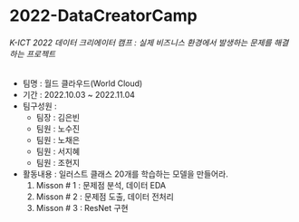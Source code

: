 # 2022-DataCreatorCamp
###### K-ICT 2022 데이터 크리에이터 캠프 : 실제 비즈니스 환경에서 발생하는 문제를 해결하는 프로젝트

+ 팀명 : 월드 클라우드(World Cloud) 
+ 기간 : 2022.10.03 ~ 2022.11.04
+ 팀구성원 : 
    + 팀장 : 김은빈 
    + 팀원 : 노수진
    + 팀원 : 노채은
    + 팀원 : 서지혜
    + 팀원 : 조현지
+ 활동내용 : 일러스트 클래스 20개를 학습하는 모델을 만들어라. 
    1. Misson # 1 : 문제점 분석, 데이터 EDA
    2. Misson # 2 : 문제점 도출, 데이터 전처리
    3. Misson # 3 : ResNet 구현
